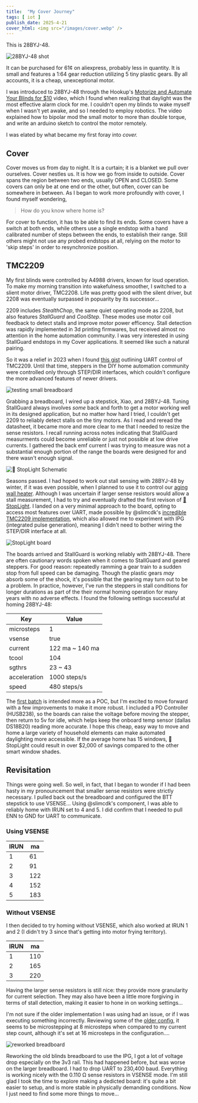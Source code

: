 ```yaml
---
title:  "My Cover Journey"
tags: [ iot ]
publish_date: 2025-4-21
cover_html: <img src="/images/cover.webp" />
---
```


This is 28BYJ-48.

![28BYJ-48 shot](/images/28byj48.webp)

It can be purchased for 61¢ on aliexpress, probably less in quantity. It is
small and features a 1:64 gear reduction utilizing 5 tiny plastic gears. By all
accounts, it is a cheap, unexceptional motor.

I was introduced to 28BYJ-48 through the Hookup's
[Motorize and Automate Your Blinds for $10](https://www.youtube.com/watch?v=1O_1gUFumQM)
video, which I found when realizing that daylight was the most effective alarm
clock for me. I couldn't open my blinds to wake myself when I wasn't yet awake,
and so I needed to employ robotics. The video explained how to bipolar mod the
small motor to more than double torque, and write an arduino sketch to control
the motor remotely.

I was elated by what became my first foray into _cover._

## Cover

Cover moves us from day to night. It is a curtain; it is a blanket we pull over
ourselves. Cover nestles us. It is how we go from inside to outside. Cover spans
the region between two ends, usually OPEN and CLOSED. Some covers can only be at
one end or the other, but often, cover can be somewhere in between. As I began
to work more profoundly with cover, I found myself wondering,

> How do you know where home is?

For cover to function, it has to be able to find its ends. Some covers have a
switch at both ends, while others use a single endstop with a hand calibrated
number of steps between the ends, to establish their range. Still others might
not use any probed endstops at all, relying on the motor to 'skip steps' in
order to resynchronize position.

## TMC2209

My first blinds were controlled by A4988 drivers, known for loud operation. To
make my morning transition into wakefulness smoother, I switched to a slient
motor driver, TMC2208. Life was pretty good with the silent driver, but 2208 was
eventually surpassed in popuarity by its successor...

2209 includes _StealthChop_, the same quiet operating mode as 2208, but also
features _StallGuard_ and _CoolStep_. These modes use motor coil feedback to
detect stalls and improve motor power efficency. Stall detection was rapidly
implemented in 3d printing firmwares, but received almost no attention in the
home automation community. I was very interested in using StallGuard endstops in
my Cover applications. It seemed like such a natural pairing.

So it was a relief in 2023 when I found
[this gist](https://gist.github.com/lumascet/a5c48c3dc1ceab02f714735f8811b1ca)
outlining UART control of TMC2209. Until that time, steppers in the DIY home
automation community were controlled only through STEP/DIR interfaces, which
couldn't configure the more advanced features of newer drivers.

![testing small breadboard](/images/breadboard_small.webp)

Grabbing a breadboard, I wired up a stepstick, Xiao, and 28BYJ-48. Tuning
StallGuard always involves _some_ back and forth to get a motor working well in
its designed application, but no matter how hard I tried, I couldn't get 2209 to
reliably detect stalls on the tiny motors. As I read and reread the datasheet,
it became more and more clear to me that I needed to resize the sense resistors.
I recall running across notes indicating that StallGuard measurments could
become unreliable or just not possible at low drive currents. I gathered the
back emf current I was trying to measure was not a substantial enough portion of
the range the boards were designed for and there wasn't enough signal.

![🚦 StopLight Schematic](https://raw.githubusercontent.com/willpuckett/stoplight/refs/heads/main/.images/stoplight.svg)

Seasons passed. I had hoped to work out stall sensing with 28BYJ-48 by winter,
if it was even possible, when I planned to use it to control our
[aging wall heater](https://www.printables.com/model/777753-wall-heater-tamer-using-stoplight-controller).
Although I was uncertain if larger sense resistors would allow a stall
measurement, I had to try and eventually drafted the first revison of
[🚦 StopLight](https://github.com/willpuckett/stoplight). I landed on a very
minimal approach to the board, opting to access most features over UART, made
possible by @slimcdk's
[incredible TMC2209 implementation](https://github.com/slimcdk/esphome-custom-components),
which also allowed me to experiment with IPG (integrated pulse generation),
meaning I didn't need to bother wiring the STEP/DIR interface at all.

![StopLight board](/images/stoplight.webp)

The boards arrived and StallGuard is working reliably with 28BYJ-48. There are
often cautionary words spoken when it comes to StallGuard and geared steppers.
For good reason: repeatedly ramming a gear train to a sudden stop from full
speed can be damaging. Though the plastic gears _may_ absorb some of the shock,
it's possible that the gearing may turn out to be a problem. In practice,
however, I've run the steppers in stall conditions for longer durations as part
of the their normal homing operation for many years with no adverse effects. I
found the following settings successful at homing 28BYJ-48:

| Key          | Value           |
| ------------ | --------------- |
| microsteps   | 1               |
| vsense       | true            |
| current      | 122 ma ~ 140 ma |
| tcool        | 104             |
| sgthrs       | 23 ~ 43         |
| acceleration | 1000 steps/s    |
| speed        | 480 steps/s     |

The [first batch](https://octule.com/listing/1891073906/stoplight) is intended
more as a POC, but I'm excited to move forward with a few improvements to make
it more robust. I included a PD Controller (HUSB238), so the boards can raise
the voltage before moving the stepper, then return to 5v for idle, which helps
keep the onboard temp sensor (dallas DS18B20) reading more accurate. I hope this
cheap, easy way to move and home a large variety of household elements can make
automated daylighting more accessible. If the average home has 15 windows,
🚦StopLight could result in over $2,000 of savings compared to the other smart
window shades.

## Revisitation

Things were going well. So well, in fact, that I began to wonder if I had been
hasty in my pronouncement that smaller sense resistors were strictly necessary.
I pulled back out the breadboard and configured the BTT stepstick to use
VSENSE... Using @slimcdk's component, I was able to reliably home with IRUN set
to 4 and 5. I did confirm that I needed to pull ENN to GND for UART to
communicate.

### Using VSENSE

| IRUN | ma  |
| ---- | --- |
| 1    | 61  |
| 2    | 91  |
| 3    | 122 |
| 4    | 152 |
| 5    | 183 |

### Without VSENSE

I then decided to try homing without VSENSE, which also worked at IRUN 1 and 2
(I didn't try 3 since that's getting into motor frying territory).

| IRUN | ma  |
| ---- | --- |
| 1    | 110 |
| 2    | 165 |
| 3    | 220 |

Having the larger sense resistors is still nice: they provide more granularity
for current selection. They may also have been a little more forgiving in terms
of stall detection, making it easier to hone in on working settings...

I'm not sure if the older implementation I was using had an issue, or if I was
executing something incorrectly. Reviewing some of the
[older config](https://github.com/willpuckett/homeassistant/blob/38ccfee0bda9263d6cda2358f977e30c2166889e/esphome/heater.yaml),
it seems to be microstepping at 8 microsteps when compared to my current step
count, although it's set at 16 microsteps in the configuration....

![reworked breadboard](/images/blindandbreadboard.webp)

Reworking the old blinds breadboard to use the IPG, I got a lot of voltage drop
especially on the 3v3 rail. This had happened before, but was worse on the
larger breadboard. I had to drop UART to 230,400 baud. Everything is working
nicely with the 0.110 Ω sense resistors in VSENSE mode. I'm still glad I took
the time to explore making a dedicted board: it's quite a bit easier to setup,
and is more stable in physically demanding conditions. Now I just need to find
some more things to move...
